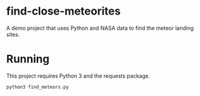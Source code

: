 # find-close-meteorites
A demo project that uses Python and NASA data to find the meteor landing sites.

# Running

This project requires Python 3 and the requests package.  

`python3 find_meteors.py`
